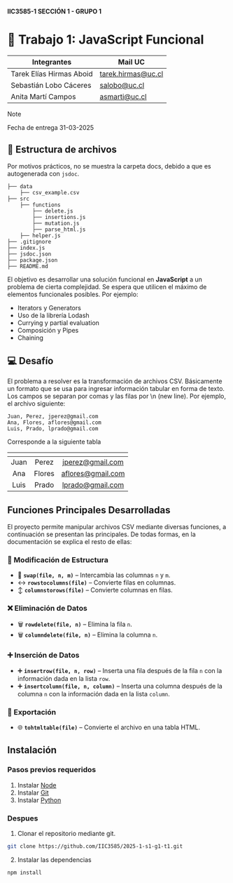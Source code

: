 #### IIC3585-1 SECCIÓN 1 - GRUPO 1
# 🤖 Trabajo 1: JavaScript Funcional

| Integrantes | Mail UC |
|-|-|
| Tarek Elías Hirmas Aboid | tarek.hirmas@uc.cl |
| Sebastián Lobo Cáceres | salobo@uc.cl|
| Anita Martí Campos | asmarti@uc.cl |

> [!NOTE]
> Fecha de entrega 31-03-2025

## :file_folder: Estructura de archivos
Por motivos prácticos, no se muestra la carpeta docs, debido a que es autogenerada con ```jsdoc```.
```
├── data
    ├── csv_example.csv
├── src
    ├── functions
        ├── delete.js
        ├── insertions.js
        ├── mutation.js
        ├── parse_html.js
    ├── helper.js
├── .gitignore
├── index.js
├── jsdoc.json
├── package.json
├── README.md
```

El objetivo es desarrollar una solución funcional en **JavaScript** a un problema de cierta complejidad. Se espera que utilicen el máximo de elementos funcionales posibles. Por ejemplo:

* Iterators y Generators
* Uso de la librería Lodash
* Currying y partial evaluation
* Composición y Pipes
* Chaining

## :computer: Desafío

El problema a resolver es la transformación de archivos CSV.  Básicamente un formato que se usa para ingresar información tabular en forma de texto. Los campos se separan por comas y las filas por \n (new line). Por ejemplo, el archivo siguiente:

```
Juan, Perez, jperez@gmail.com
Ana, Flores, aflores@gmail.com
Luis, Prado, lprado@gmail.com
```

Corresponde a la siguiente tabla


| <!-- -->     | <!-- -->         | <!-- -->       |
|:------------:|:-----------------:|:-------------:|
|Juan | Perez  | jperez@gmail.com  |
|Ana  | Flores | aflores@gmail.com |
|Luis | Prado  | lprado@gmail.com  |


## Funciones Principales Desarrolladas

El proyecto permite manipular archivos CSV mediante diversas funciones, a continuación se presentan las principales. De todas formas, en la documentación se explica el resto de ellas:  

### 🔄 Modificación de Estructura  
- 🔀 **`swap(file, n, m)`** – Intercambia las columnas `n` y `m`.  
- ↔️ **`rowstocolumns(file)`** – Convierte filas en columnas.  
- ↕️ **`columnstorows(file)`** – Convierte columnas en filas.  

### ❌ Eliminación de Datos  
- 🗑️ **`rowdelete(file, n)`** – Elimina la fila `n`.  
- 🗑️ **`columndelete(file, n)`** – Elimina la columna `n`.  

### ➕ Inserción de Datos  
- ➕ **`insertrow(file, n, row)`** – Inserta una fila después de la fila `n` con la información dada en la lista `row`.  
- ➕ **`insertcolumn(file, n, column)`** – Inserta una columna después de la columna `n` con la información dada en la lista `column`.  

### 📄 Exportación  
- 🌐 **`tohtmltable(file)`** – Convierte el archivo en una tabla HTML.  



## Instalación

### Pasos previos requeridos
1. Instalar [Node](https://nodejs.org/en)
2. Instalar [Git](https://git-scm.com/)
3. Instalar [Python](https://www.python.org/)

### Despues
1. Clonar el repositorio mediante git.
```bash
git clone https://github.com/IIC3585/2025-1-s1-g1-t1.git
```
2. Instalar las dependencias
```bash
npm install
```
